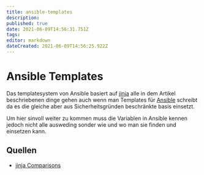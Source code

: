 ```yaml
---
title: ansible-templates
description: 
published: true
date: 2021-06-09T14:56:31.751Z
tags: 
editor: markdown
dateCreated: 2021-06-09T14:56:25.922Z
---
```


# Ansible Templates

Das templatesystem von Ansible basiert auf [jinja](http://jinja.pocoo.org/docs/2.9/templates/) alle in dem Artikel beschriebenen dinge gehen auch wenn man Templates für [Ansible](../ansible) schreibt da es die gleiche aber aus Sicherheitsgründen beschränkte basis einsetzt.

Um hier sinvoll weiter zu kommen muss die Variablen in Ansible kennen jedoch nicht alle ausweding sonder wie und wo man sie finden und einsetzen kann.

## Quellen

* [jinja Comparisons](http://jinja.pocoo.org/docs/dev/templates/#comparisons)
